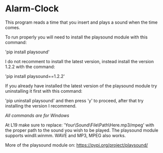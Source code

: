 # Alarm-Clock
This program reads a time that you insert and plays a sound when the time comes. 

To run properly you will need to install the playsound module with this command:

  'pip install playsound'
  
I do not recomment to install the latest version, instead install the version 1.2.2 with the command:

  'pip install playsound==1.2.2'
  
If you already have installed the latest version of the playsound module try uninstalling it first with this command:

  'pip uninstall playsound' and then press 'y' to proceed, after that try installing the version I recommend.
  
*All commands are for Windows*

At L19 make sure to replace: 'Your\Sound\File\Path\Here.mp3/mpeg' with the proper path to the sound you wish to be played. 
The playsound module supports windll.winmm. WAVE and MP3, MPEG also works. 

More of the playsound module on: https://pypi.org/project/playsound/
